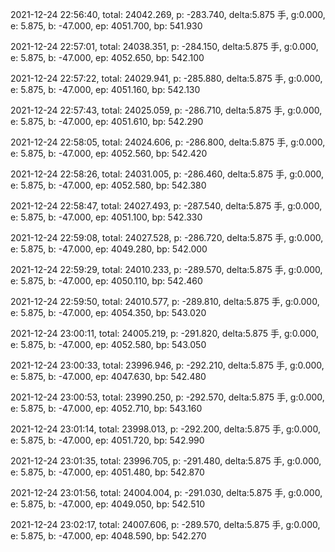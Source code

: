 2021-12-24 22:56:40, total: 24042.269, p: -283.740, delta:5.875 手, g:0.000, e: 5.875, b: -47.000, ep: 4051.700, bp: 541.930

2021-12-24 22:57:01, total: 24038.351, p: -284.150, delta:5.875 手, g:0.000, e: 5.875, b: -47.000, ep: 4052.650, bp: 542.100

2021-12-24 22:57:22, total: 24029.941, p: -285.880, delta:5.875 手, g:0.000, e: 5.875, b: -47.000, ep: 4051.160, bp: 542.130

2021-12-24 22:57:43, total: 24025.059, p: -286.710, delta:5.875 手, g:0.000, e: 5.875, b: -47.000, ep: 4051.610, bp: 542.290

2021-12-24 22:58:05, total: 24024.606, p: -286.800, delta:5.875 手, g:0.000, e: 5.875, b: -47.000, ep: 4052.560, bp: 542.420

2021-12-24 22:58:26, total: 24031.005, p: -286.460, delta:5.875 手, g:0.000, e: 5.875, b: -47.000, ep: 4052.580, bp: 542.380

2021-12-24 22:58:47, total: 24027.493, p: -287.540, delta:5.875 手, g:0.000, e: 5.875, b: -47.000, ep: 4051.100, bp: 542.330

2021-12-24 22:59:08, total: 24027.528, p: -286.720, delta:5.875 手, g:0.000, e: 5.875, b: -47.000, ep: 4049.280, bp: 542.000

2021-12-24 22:59:29, total: 24010.233, p: -289.570, delta:5.875 手, g:0.000, e: 5.875, b: -47.000, ep: 4050.110, bp: 542.460

2021-12-24 22:59:50, total: 24010.577, p: -289.810, delta:5.875 手, g:0.000, e: 5.875, b: -47.000, ep: 4054.350, bp: 543.020

2021-12-24 23:00:11, total: 24005.219, p: -291.820, delta:5.875 手, g:0.000, e: 5.875, b: -47.000, ep: 4052.580, bp: 543.050

2021-12-24 23:00:33, total: 23996.946, p: -292.210, delta:5.875 手, g:0.000, e: 5.875, b: -47.000, ep: 4047.630, bp: 542.480

2021-12-24 23:00:53, total: 23990.250, p: -292.570, delta:5.875 手, g:0.000, e: 5.875, b: -47.000, ep: 4052.710, bp: 543.160

2021-12-24 23:01:14, total: 23998.013, p: -292.200, delta:5.875 手, g:0.000, e: 5.875, b: -47.000, ep: 4051.720, bp: 542.990

2021-12-24 23:01:35, total: 23996.705, p: -291.480, delta:5.875 手, g:0.000, e: 5.875, b: -47.000, ep: 4051.480, bp: 542.870

2021-12-24 23:01:56, total: 24004.004, p: -291.030, delta:5.875 手, g:0.000, e: 5.875, b: -47.000, ep: 4049.050, bp: 542.510

2021-12-24 23:02:17, total: 24007.606, p: -289.570, delta:5.875 手, g:0.000, e: 5.875, b: -47.000, ep: 4048.590, bp: 542.270